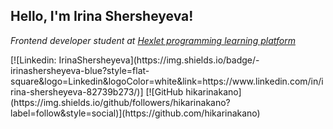 <h2>Hello, I'm Irina Shersheyeva!</h2>
<p><em>Frontend developer student at <a href="https://ru.hexlet.io/">Hexlet programming learning platform</a></em></p>
[![Linkedin: IrinaShersheyeva](https://img.shields.io/badge/-irinashersheyeva-blue?style=flat-square&logo=Linkedin&logoColor=white&link=https://www.linkedin.com/in/irina-shersheyeva-82739b273/)]
[![GitHub hikarinakano](https://img.shields.io/github/followers/hikarinakano?label=follow&style=social)](https://github.com/hikarinakano)


